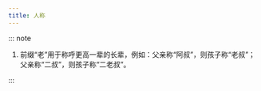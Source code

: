 ```yaml
---
title: 人称
---
```


<script setup>
import QAppendix from '@components/QAppendix.vue';
import file from '!!raw-loader!@public/data/appendix/relationships.csv';
// import file from '@public/data/appendix/relationships.csv?raw';
</script>

<QAppendix :file="file" />


::: note

1. 前缀“老”用于称呼更高一辈的长辈，例如：父亲称“阿叔”，则孩子称“老叔”；父亲称“二叔”，则孩子称“二老叔”。

:::
